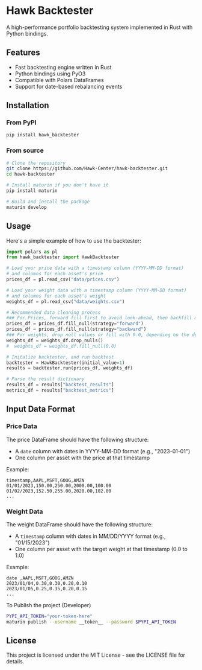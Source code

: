 # Hawk Backtester

A high-performance portfolio backtesting system implemented in Rust with Python bindings.

## Features

- Fast backtesting engine written in Rust
- Python bindings using PyO3
- Compatible with Polars DataFrames 
- Support for date-based rebalancing events

## Installation

### From PyPI

```bash
pip install hawk_backtester
```

### From source

```bash
# Clone the repository
git clone https://github.com/Hawk-Center/hawk-backtester.git
cd hawk-backtester

# Install maturin if you don't have it
pip install maturin

# Build and install the package
maturin develop
```

## Usage

Here's a simple example of how to use the backtester:

```python
import polars as pl
from hawk_backtester import HawkBacktester

# Load your price data with a timestamp column (YYYY-MM-DD format)
# and columns for each asset's price
prices_df = pl.read_csv("data/prices.csv")

# Load your weight data with a timestamp column (YYYY-MM-DD format)
# and columns for each asset's weight
weights_df = pl.read_csv("data/weights.csv")

# Recommended data cleaning process
### For Prices, forward fill first to avoid look-ahead, then backfill missing data
prices_df = prices_df.fill_null(strategy="forward")
prices_df = prices_df.fill_null(strategy="backward")
### For weights, drop null values or fill with 0.0, depending on the desired behavior.
weights_df = weights_df.drop_nulls()
#  weights_df = weights_df.fill_null(0.0)

# Initalize backtester, and run backtest
backtester = HawkBacktester(initial_value=1)
results = backtester.run(prices_df, weights_df)

# Parse the result dictionary
results_df = results["backtest_results"]
metrics_df = results["backtest_metrics"]
```

## Input Data Format

### Price Data

The price DataFrame should have the following structure:
- A `date` column with dates in YYYY-MM-DD format (e.g., "2023-01-01")
- One column per asset with the price at that timestamp

Example:

```
timestamp,AAPL,MSFT,GOOG,AMZN
01/01/2023,150.00,250.00,2000.00,100.00
01/02/2023,152.50,255.00,2020.00,102.00
...
```

### Weight Data

The weight DataFrame should have the following structure:
- A `timestamp` column with dates in MM/DD/YYYY format (e.g., "01/15/2023")
- One column per asset with the target weight at that timestamp (0.0 to 1.0)

Example:

```
date ,AAPL,MSFT,GOOG,AMZN
2023/01/04,0.30,0.30,0.20,0.10
2023/01/05,0.25,0.35,0.20,0.15
...
```
To Publish the project (Developer)
```bash
PYPI_API_TOKEN="your-token-here"
maturin publish --username __token__ --password $PYPI_API_TOKEN
```

## License

This project is licensed under the MIT License - see the LICENSE file for details.

